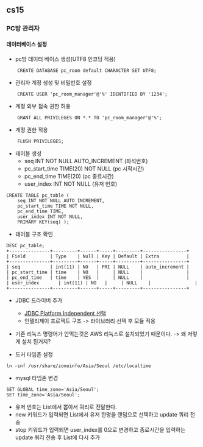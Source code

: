 cs15
----------------------

### PC방 관리자

#### 데이터베이스 설정

* pc방 데이터 베이스 생성(UTF8 인코딩 적용)
```mysql
    CREATE DATABASE pc_room default CHARACTER SET UTF8; 
```
* 관리자 계정 생성 및 비밀번호 설정
```mysql
    CREATE USER 'pc_room_manager'@'%' IDENTIFIED BY '1234';
```
* 계정 외부 접속 권한 허용
```mysql
    GRANT ALL PRIVILEGES ON *.* TO 'pc_room_manager'@'%';
```
* 계정 권한 적용
```mysql
    FLUSH PRIVILEGES;
```
* 테이블 생성
  * seq INT NOT NULL AUTO_INCREMENT (좌석번호)
  * pc_start_time TIME(20) NOT NULL (pc 시작시간)
  * pc_end_time TIME(20) (pc 종료시간)
  * user_index INT NOT NULL (유저 번호)

```mysql
CREATE TABLE pc_table ( 
    seq INT NOT NULL AUTO_INCREMENT, 
    pc_start_time TIME NOT NULL, 
    pc_end_time TIME, 
    user_index INT NOT NULL, 
    PRIMARY KEY(seq) );
```

* 테이블 구조 확인
```mysql
DESC pc_table;
+---------------+---------+------+-----+---------+----------------+
| Field         | Type    | Null | Key | Default | Extra          |
+---------------+---------+------+-----+---------+----------------+
| seq           | int(11) | NO   | PRI | NULL    | auto_increment |
| pc_start_time | time    | NO   |     | NULL    |                |
| pc_end_time   | time    | YES  |     | NULL    |                |
| user_index       | int(11) | NO   |     | NULL    |                |
+---------------+---------+------+-----+---------+----------------+
```

* JDBC 드라이버 추가
  * [JDBC Platform Independent 선택](https://dev.mysql.com/downloads/connector/j/)
  * 인텔리제이 프로젝트 구조 -> 라이브러리 선택 후 모듈 적용

* 기존 리눅스 명령어가 안먹는것은 AWS 리눅스로 설치되었기 때문이다. -> 왜 저렇게 설치 된거지?
* 도커 타임존 설정
```mysql
ln -snf /usr/share/zoneinfo/Asia/Seoul /etc/localtime
```
* mysql 타임존 변경
```mysql
SET GLOBAL time_zone='Asia/Seoul';
SET time_zone='Asia/Seoul';
```

* 유저 번호는 List에서 뽑아서 쿼리로 전달한다.
* new 키워드가 입력되면 List에서 유저 한명을 랜덤으로 선택하고 update 쿼리 전송
* stop 키워드가 입력되면 user_index를 0으로 변경하고 종료시간을 입력하는 update 쿼리 전송 후 List에 다시 추가
